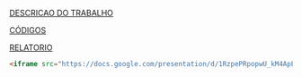 
[DESCRICAO DO TRABALHO](https://github.com/sevenleo/SimuladorAD/blob/master/enunciado/simulacao-de-epidemias.pdf)

[CÓDIGOS](https://github.com/sevenleo/SimuladorAD)

[RELATORIO](https://github.com/sevenleo/SimuladorAD/blob/master/relatorio/trabalho-ad.pdf)

```html
<iframe src="https://docs.google.com/presentation/d/1RzpePRpopwU_kM4ApEZfwJNfFTzB1hjiq3q1PQ_QuSI/embed?start=false&loop=true&delayms=5000" frameborder="0" width="960" height="569" allowfullscreen="true" mozallowfullscreen="true" webkitallowfullscreen="true"></iframe>
```